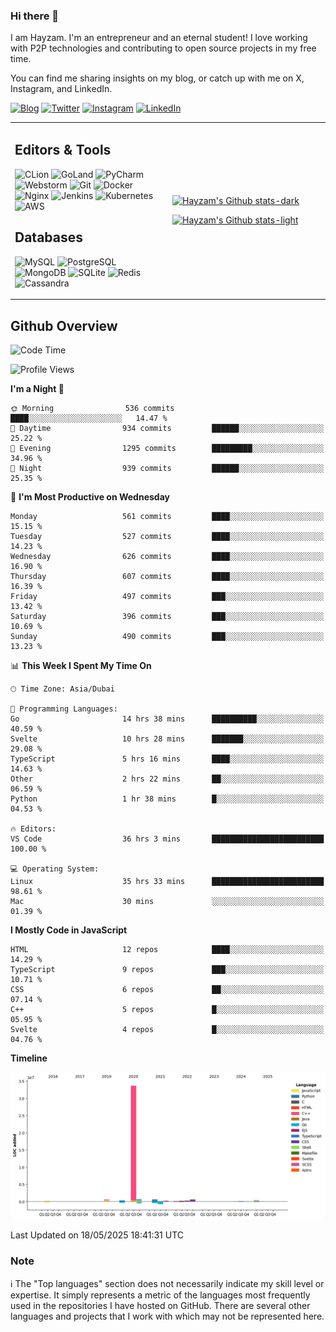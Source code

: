 ### Hi there 👋

I am Hayzam. I'm an entrepreneur and an eternal student! I love working with P2P technologies and contributing to open source projects in my free time.

You can find me sharing insights on my blog, or catch up with me on X, Instagram, and LinkedIn.

[![Blog](https://img.shields.io/badge/Blog-%2312100E.svg?&style=for-the-badge&logo=medium&logoColor=white)](https://hayzam.com)
[![Twitter](https://img.shields.io/badge/Twitter-%231DA1F2.svg?&style=for-the-badge&logo=X&logoColor=white)](https://twitter.com/hayzam_js)
[![Instagram](https://img.shields.io/badge/Instagram-%23E4405F.svg?&style=for-the-badge&logo=instagram&logoColor=white)](https://instagram.com/hayzam.ts)
[![LinkedIn](https://img.shields.io/badge/LinkedIn-%230077B5.svg?&style=for-the-badge&logo=linkedin&logoColor=white)](https://www.linkedin.com/in/hayzam-s-2b9b95139/)

<table width="100%">
<tr>
<td width="50%">

## Editors & Tools

![CLion](https://img.shields.io/badge/-CLion-000000?style=flat&logo=CLion)
![GoLand](https://img.shields.io/badge/-GoLand-000000?style=flat&logo=Goland)
![PyCharm](https://img.shields.io/badge/-PyCharm-000000?style=flat&logo=PyCharm)
![Webstorm](https://img.shields.io/badge/-WebStorm-000000?style=flat&logo=WebStorm)
![Git](https://img.shields.io/badge/-Git-000000?style=flat&logo=git)
![Docker](https://img.shields.io/badge/-Docker-000000?style=flat&logo=docker)
![Nginx](https://img.shields.io/badge/-Nginx-000000?style=flat&logo=nginx)
![Jenkins](https://img.shields.io/badge/-Jenkins-000000?style=flat&logo=jenkins)
![Kubernetes](https://img.shields.io/badge/-Kubernetes-000000?style=flat&logo=kubernetes)
![AWS](https://img.shields.io/badge/-AWS-000000?style=flat&logo=amazon-aws)

## Databases

![MySQL](https://img.shields.io/badge/-MySQL-000000?style=flat&logo=mysql)
![PostgreSQL](https://img.shields.io/badge/-PostgreSQL-000000?style=flat&logo=postgresql)
![MongoDB](https://img.shields.io/badge/-MongoDB-000000?style=flat&logo=mongodb)
![SQLite](https://img.shields.io/badge/-SQLite-000000?style=flat&logo=sqlite)
![Redis](https://img.shields.io/badge/-Redis-000000?style=flat&logo=redis)
![Cassandra](https://img.shields.io/badge/-Cassandra-000000?style=flat&logo=apache-cassandra)
</div>

<td width="50%">
 
[![Hayzam's Github stats-dark](https://github-readme-stats.vercel.app/api?username=hayzamjs&show_icons=true&theme=dark#gh-dark-mode-only)](https://github.com/anuraghazra/github-readme-stats#gh-dark-mode-only)
 
[![Hayzam's Github stats-light](https://github-readme-stats.vercel.app/api?username=hayzamjs&show_icons=true&theme=default#gh-light-mode-only)](https://github.com/anuraghazra/github-readme-stats#gh-light-mode-only)

</td>
</tr>
</table>
 
## Github Overview


<!--START_SECTION:waka-->
![Code Time](http://img.shields.io/badge/Code%20Time-2%2C170%20hrs%2035%20mins-blue)

![Profile Views](http://img.shields.io/badge/Profile%20Views-0-blue)

**I'm a Night 🦉** 

```text
🌞 Morning                536 commits         ████░░░░░░░░░░░░░░░░░░░░░   14.47 % 
🌆 Daytime                934 commits         ██████░░░░░░░░░░░░░░░░░░░   25.22 % 
🌃 Evening                1295 commits        █████████░░░░░░░░░░░░░░░░   34.96 % 
🌙 Night                  939 commits         ██████░░░░░░░░░░░░░░░░░░░   25.35 % 
```
📅 **I'm Most Productive on Wednesday** 

```text
Monday                   561 commits         ████░░░░░░░░░░░░░░░░░░░░░   15.15 % 
Tuesday                  527 commits         ████░░░░░░░░░░░░░░░░░░░░░   14.23 % 
Wednesday                626 commits         ████░░░░░░░░░░░░░░░░░░░░░   16.90 % 
Thursday                 607 commits         ████░░░░░░░░░░░░░░░░░░░░░   16.39 % 
Friday                   497 commits         ███░░░░░░░░░░░░░░░░░░░░░░   13.42 % 
Saturday                 396 commits         ███░░░░░░░░░░░░░░░░░░░░░░   10.69 % 
Sunday                   490 commits         ███░░░░░░░░░░░░░░░░░░░░░░   13.23 % 
```


📊 **This Week I Spent My Time On** 

```text
🕑︎ Time Zone: Asia/Dubai

💬 Programming Languages: 
Go                       14 hrs 38 mins      ██████████░░░░░░░░░░░░░░░   40.59 % 
Svelte                   10 hrs 28 mins      ███████░░░░░░░░░░░░░░░░░░   29.08 % 
TypeScript               5 hrs 16 mins       ████░░░░░░░░░░░░░░░░░░░░░   14.63 % 
Other                    2 hrs 22 mins       ██░░░░░░░░░░░░░░░░░░░░░░░   06.59 % 
Python                   1 hr 38 mins        █░░░░░░░░░░░░░░░░░░░░░░░░   04.53 % 

🔥 Editors: 
VS Code                  36 hrs 3 mins       █████████████████████████   100.00 % 

💻 Operating System: 
Linux                    35 hrs 33 mins      █████████████████████████   98.61 % 
Mac                      30 mins             ░░░░░░░░░░░░░░░░░░░░░░░░░   01.39 % 
```

**I Mostly Code in JavaScript** 

```text
HTML                     12 repos            ████░░░░░░░░░░░░░░░░░░░░░   14.29 % 
TypeScript               9 repos             ███░░░░░░░░░░░░░░░░░░░░░░   10.71 % 
CSS                      6 repos             ██░░░░░░░░░░░░░░░░░░░░░░░   07.14 % 
C++                      5 repos             █░░░░░░░░░░░░░░░░░░░░░░░░   05.95 % 
Svelte                   4 repos             █░░░░░░░░░░░░░░░░░░░░░░░░   04.76 % 
```



**Timeline**

![Lines of Code chart](https://raw.githubusercontent.com/hayzamjs/hayzamjs/main/assets/bar_graph.png)


 Last Updated on 18/05/2025 18:41:31 UTC
<!--END_SECTION:waka-->


### Note 

:information_source: The "Top languages" section does not necessarily indicate my skill level or expertise. It simply represents a metric of the languages most frequently used in the repositories I have hosted on GitHub. There are several other languages and projects that I work with which may not be represented here. 

